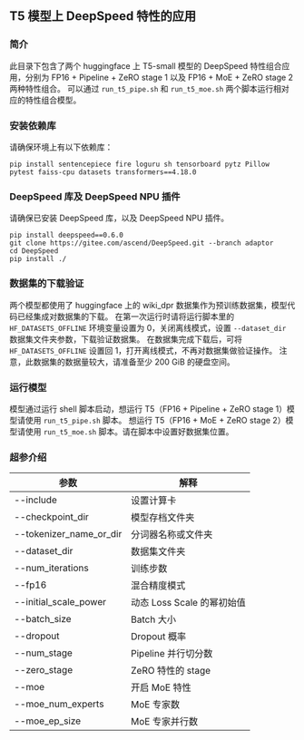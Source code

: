 ## T5 模型上 DeepSpeed 特性的应用

### 简介
此目录下包含了两个 huggingface 上 T5-small 模型的 DeepSpeed 特性组合应用，分别为 FP16 + Pipeline + ZeRO stage 1 以及 FP16 + MoE + ZeRO stage 2 两种特性组合。
可以通过 `run_t5_pipe.sh` 和 `run_t5_moe.sh` 两个脚本运行相对应的特性组合模型。

### 安装依赖库

请确保环境上有以下依赖库：

```shell
pip install sentencepiece fire loguru sh tensorboard pytz Pillow pytest faiss-cpu datasets transformers==4.18.0
```

### DeepSpeed 库及 DeepSpeed NPU 插件

请确保已安装 DeepSpeed 库，以及 DeepSpeed NPU 插件。
```shell
pip install deepspeed==0.6.0
git clone https://gitee.com/ascend/DeepSpeed.git --branch adaptor
cd DeepSpeed
pip install ./
```

### 数据集的下载验证

两个模型都使用了 huggingface 上的 wiki_dpr 数据集作为预训练数据集，模型代码已经集成对数据集的下载。
在第一次运行时请将运行脚本里的 `HF_DATASETS_OFFLINE` 环境变量设置为 0，关闭离线模式，设置 `--dataset_dir` 数据集文件夹参数，下载验证数据集。
在数据集完成下载后，可将 `HF_DATASETS_OFFLINE` 设置回 1，打开离线模式，不再对数据集做验证操作。
注意，此数据集的数据量较大，请准备至少 200 GiB 的硬盘空间。

### 运行模型

模型通过运行 shell 脚本启动，想运行 T5（FP16 + Pipeline + ZeRO stage 1）模型请使用 `run_t5_pipe.sh` 脚本。
想运行 T5（FP16 + MoE + ZeRO stage 2）模型请使用 `run_t5_moe.sh` 脚本。请在脚本中设置好数据集位置。

### 超参介绍

| 参数                      | 解释                  |
|-------------------------|---------------------|
| --include               | 设置计算卡               |
| --checkpoint_dir        | 模型存档文件夹             |
| --tokenizer_name_or_dir | 分词器名称或文件夹           |
| --dataset_dir           | 数据集文件夹              |
| --num_iterations        | 训练步数                |
| --fp16                  | 混合精度模式              |
| --initial_scale_power   | 动态 Loss Scale 的幂初始值 |
| --batch_size            | Batch 大小            |
| --dropout               | Dropout 概率          |
| --num_stage             | Pipeline 并行切分数      |
| --zero_stage            | ZeRO 特性的 stage      |
| --moe                   | 开启 MoE 特性           |
| --moe_num_experts       | MoE 专家数             |
| --moe_ep_size           | MoE 专家并行数           |